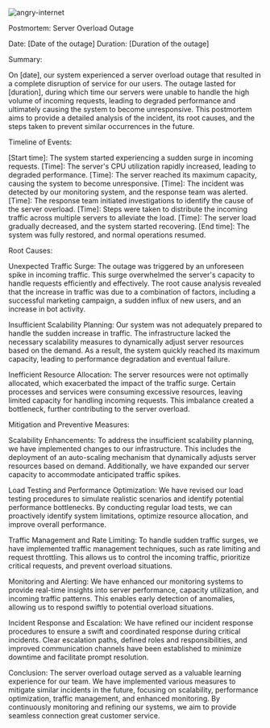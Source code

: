 ![angry-internet](https://github.com/Elvis-rozy/alx-system_engineering-devops/assets/111084342/fda2f3fc-1add-4b95-9a7d-6c464eabdc31)

Postmortem: Server Overload Outage

Date: [Date of the outage]
Duration: [Duration of the outage]

Summary:

On [date], our system experienced a server overload outage that resulted in a complete disruption of service for our users. The outage lasted for [duration], during which time our servers were unable to handle the high volume of incoming requests, leading to degraded performance and ultimately causing the system to become unresponsive. This postmortem aims to provide a detailed analysis of the incident, its root causes, and the steps taken to prevent similar occurrences in the future.

Timeline of Events:

[Start time]: The system started experiencing a sudden surge in incoming requests.
[Time]: The server's CPU utilization rapidly increased, leading to degraded performance.
[Time]: The server reached its maximum capacity, causing the system to become unresponsive.
[Time]: The incident was detected by our monitoring system, and the response team was alerted.
[Time]: The response team initiated investigations to identify the cause of the server overload.
[Time]: Steps were taken to distribute the incoming traffic across multiple servers to alleviate the load.
[Time]: The server load gradually decreased, and the system started recovering.
[End time]: The system was fully restored, and normal operations resumed.

Root Causes:

Unexpected Traffic Surge: The outage was triggered by an unforeseen spike in incoming traffic. This surge overwhelmed the server's capacity to handle requests efficiently and effectively. The root cause analysis revealed that the increase in traffic was due to a combination of factors, including a successful marketing campaign, a sudden influx of new users, and an increase in bot activity.

Insufficient Scalability Planning: Our system was not adequately prepared to handle the sudden increase in traffic. The infrastructure lacked the necessary scalability measures to dynamically adjust server resources based on the demand. As a result, the system quickly reached its maximum capacity, leading to performance degradation and eventual failure.

Inefficient Resource Allocation: The server resources were not optimally allocated, which exacerbated the impact of the traffic surge. Certain processes and services were consuming excessive resources, leaving limited capacity for handling incoming requests. This imbalance created a bottleneck, further contributing to the server overload.

Mitigation and Preventive Measures:

Scalability Enhancements: To address the insufficient scalability planning, we have implemented changes to our infrastructure. This includes the deployment of an auto-scaling mechanism that dynamically adjusts server resources based on demand. Additionally, we have expanded our server capacity to accommodate anticipated traffic spikes.

Load Testing and Performance Optimization: We have revised our load testing procedures to simulate realistic scenarios and identify potential performance bottlenecks. By conducting regular load tests, we can proactively identify system limitations, optimize resource allocation, and improve overall performance.

Traffic Management and Rate Limiting: To handle sudden traffic surges, we have implemented traffic management techniques, such as rate limiting and request throttling. This allows us to control the incoming traffic, prioritize critical requests, and prevent overload situations.

Monitoring and Alerting: We have enhanced our monitoring systems to provide real-time insights into server performance, capacity utilization, and incoming traffic patterns. This enables early detection of anomalies, allowing us to respond swiftly to potential overload situations.

Incident Response and Escalation: We have refined our incident response procedures to ensure a swift and coordinated response during critical incidents. Clear escalation paths, defined roles and responsibilities, and improved communication channels have been established to minimize downtime and facilitate prompt resolution.

Conclusion:
The server overload outage served as a valuable learning experience for our team. We have implemented various measures to mitigate similar incidents in the future, focusing on scalability, performance optimization, traffic management, and enhanced monitoring. By continuously monitoring and refining our systems, we aim to provide seamless connection great customer service.
